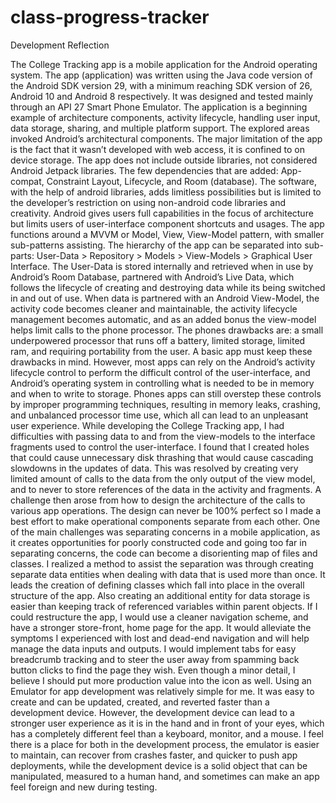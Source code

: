 # class-progress-tracker




Development Reflection

The College Tracking app is a mobile application for the Android operating system.  The app (application) was written using the Java code version of the Android SDK version 29, with a minimum reaching SDK version of 26, Android 10 and Android 8 respectively.  It was designed and tested mainly through an API 27 Smart Phone Emulator.  The application is a beginning example of architecture components, activity lifecycle, handling user input, data storage, sharing, and multiple platform support.  The explored areas invoked Android’s architectural components.  The major limitation of the app is the fact that it wasn’t developed with web access, it is confined to on device storage.  The app does not include outside libraries, not considered Android Jetpack libraries. The few dependencies that are added: App-compat, Constraint Layout, Lifecycle, and Room (database).  The software, with the help of android libraries, adds limitless possibilities but is limited to the developer’s restriction on using non-android code libraries and creativity.  Android gives users full capabilities in the focus of architecture but limits users of user-interface component shortcuts and usages.
The app functions around a MVVM or Model, View, View-Model pattern, with smaller sub-patterns assisting.  The hierarchy of the app can be separated into sub-parts: User-Data > Repository > Models > View-Models > Graphical User Interface.  The User-Data is stored internally and retrieved when in use by Android’s Room Database, partnered with Android’s Live Data, which follows the lifecycle of creating and destroying data while its being switched in and out of use.  When data is partnered with an Android View-Model, the activity code becomes cleaner and maintainable, the activity lifecycle management becomes automatic, and as an added bonus the view-model helps limit calls to the phone processor.
The phones drawbacks are: a small underpowered processor that runs off a battery, limited storage, limited ram, and requiring portability from the user.  A basic app must keep these drawbacks in mind.  However, most apps can rely on the Android’s activity lifecycle control to perform the difficult control of the user-interface, and Android’s operating system in controlling what is needed to be in memory and when to write to storage.  Phones apps can still overstep these controls by improper programming techniques, resulting in memory leaks, crashing, and unbalanced processor time use, which all can lead to an unpleasant user experience.
While developing the College Tracking app, I had difficulties with passing data to and from the view-models to the interface fragments used to control the user-interface.  I found that I created holes that could cause unnecessary disk thrashing that would cause cascading slowdowns in the updates of data.  This was resolved by creating very limited amount of calls to the data from the only output of the view model, and to never to store references of the data in the activity and fragments.  A challenge then arose from how to design the architecture of the calls to various app operations.  The design can never be 100% perfect so I made a best effort to make operational components separate from each other.
One of the main challenges was separating concerns in a mobile application, as it creates opportunities for poorly constructed code and going too far in separating concerns, the code can become a disorienting map of files and classes.  I realized a method to assist the separation was through creating separate data entities when dealing with data that is used more than once.  It leads the creation of defining classes which fall into place in the overall structure of the app. Also creating an additional entity for data storage is easier than keeping track of referenced variables within parent objects.
If I could restructure the app, I would use a cleaner navigation scheme, and have a stronger store-front, home page for the app.  It would alleviate the symptoms I experienced with lost and dead-end navigation and will help manage the data inputs and outputs.  I would implement tabs for easy breadcrumb tracking and to steer the user away from spamming back button clicks to find the page they wish.  Even though a minor detail, I believe I should put more production value into the icon as well.
Using an Emulator for app development was relatively simple for me.  It was easy to create and can be updated, created, and reverted faster than a development device.  However, the development device can lead to a stronger user experience as it is in the hand and in front of your eyes, which has a completely different feel than a keyboard, monitor, and a mouse.  I feel there is a place for both in the development process, the emulator is easier to maintain, can recover from crashes faster, and quicker to push app deployments, while the development device is a solid object that can be manipulated, measured to a human hand, and sometimes can make an app feel foreign and new during testing. 
